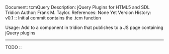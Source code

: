 Document: 			tcmQuery
Description: 		jQuery Plugins for HTML5 and SDL Tridion
Author:      	 	Frank M. Taylor. 
References:   		None Yet
Version History:	
v0.1	::	Initial commit
			contains the .tcm function



	

Usage:      Add to a component in tridion that publishes to a JS page containing jQuery plugins 

---------------------------
TODO	::

